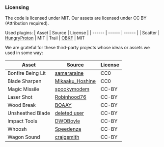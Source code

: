 ### Licensing
The code is licensed under MIT.
Our assets are licensed under CC BY (Attribution required).


Used plugins:
| Asset | Source | License |
| ------ | ------ | ------ |
| Scatter | [HungryProton](https://github.com/HungryProton/scatter) | MIT
| Trail | [OBKF](https://github.com/OBKF/Godot-Trail-System) | MIT


We are grateful for these third-party projects whose ideas or assets we used in some way:

| Asset | Source | License |
| ------ | ------ | ------ |
| Bonfire Being Lit | [samararaine](https://freesound.org/people/samararaine/sounds/186374/) | CC0
| Blade Sharpen | [Mikaaku_Hoshine](https://freesound.org/people/Mikaaku_Hoshine/sounds/241805/) | CC0
| Magic Missile | [spookymodem](https://freesound.org/people/spookymodem/sounds/249817/) | CC-BY
| Laser Shot | [Robinhood76](https://freesound.org/people/Robinhood76/sounds/107613/) | CC-BY
| Wood Break | [BOAAY](https://freesound.org/people/BOAAY/sounds/520720/) | CC-BY
| Unsheathed Blade | [deleted user](https://freesound.org/people/deleted_user_2906614/sounds/320521/) | CC-BY
| Impact Tools | [DWOBoyle](https://freesound.org/people/DWOBoyle/sounds/144262/) | CC-BY
| Whoosh | [Speedenza](https://freesound.org/people/Speedenza/sounds/168109/) | CC-BY
| Wagon Sound | [craigsmith](https://freesound.org/people/craigsmith/sounds/480027/) | CC-BY